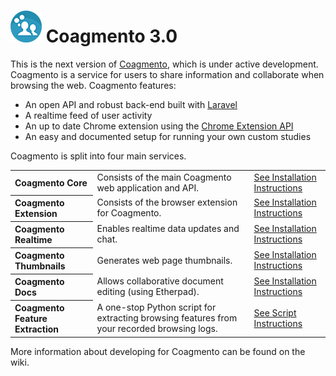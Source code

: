 # ![Coagmento Logo](https://raw.githubusercontent.com/InfoSeeking/Coagmento/master/core/public/images/logo-small.png) Coagmento 3.0 #

This is the next version of [Coagmento](http://www.coagmento.org/), which is under active development. Coagmento is a service for users to share information and collaborate when browsing the web. Coagmento features:

- An open API and robust back-end built with [Laravel](http://laravel.com/)
- A realtime feed of user activity
- An up to date Chrome extension using the [Chrome Extension API](https://developer.chrome.com/extensions/api_index)
- An easy and documented setup for running your own custom studies

Coagmento is split into four main services.

<table>
	<tr>
		<th align="left"> Coagmento Core </th>
		<td> Consists of the main Coagmento web application and API. </td>
		<td> <a href='https://github.com/InfoSeeking/Coagmento/wiki/Coagmento-Core-Installation'>See Installation Instructions</a></td>
	</tr>
	<tr>
    		<th align="left"> Coagmento Extension </th>
    		<td> Consists of the browser extension for Coagmento. </td>
    		<td> <a href='https://github.com/InfoSeeking/Coagmento/wiki/Coagmento-Core-Installation'>See Installation Instructions</a></td>
    	</tr>
	<tr>
		<th align="left"> Coagmento Realtime</th>
		<td> Enables realtime data updates and chat.</td>
		<td> <a href='https://github.com/InfoSeeking/Coagmento/tree/study/extensions/getting-started-extensions.md'>See Installation Instructions</a> </td>
	</tr>
	<tr>
		<th align="left"> Coagmento Thumbnails </th>
		<td> Generates web page thumbnails.</td>
		<td> <a href='https://github.com/InfoSeeking/Coagmento/wiki/Coagmento-Thumbnail-Generator-Installation'>See Installation Instructions</a> </td>
	</tr>
	<tr>
		<th align="left"> Coagmento Docs</th>
		<td> Allows collaborative document editing (using Etherpad). </td>
		<td> <a href='https://github.com/InfoSeeking/Coagmento/wiki/Coagmento-Docs-Installation'>See Installation Instructions</a></td>
	</tr>
	<tr>
    		<th align="left"> Coagmento Feature Extraction</th>
    		<td> A one-stop Python script for extracting browsing features from your recorded browsing logs. </td>
    		<td> <a href='https://github.com/InfoSeeking/Coagmento/blob/study/docs/featureextraction.md'>See Script Instructions</a></td>
    	</tr>
</table>

More information about developing for Coagmento can be found on the wiki.
